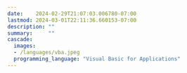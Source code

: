 ```yaml
---
date:    2024-02-29T21:07:03.006780-07:00
lastmod: 2024-03-01T22:11:36.660153-07:00
description: ""
summary:     ""
cascade:
  images:
  - /languages/vba.jpeg
  programming_language: "Visual Basic for Applications"
---
```

